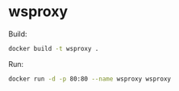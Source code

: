 # wsproxy

Build:

```bash
docker build -t wsproxy .
```

Run:

```bash
docker run -d -p 80:80 --name wsproxy wsproxy
```
